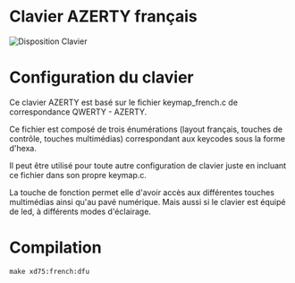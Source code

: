 # Clavier AZERTY français

![Disposition Clavier](https://i.imgur.com/tH9TVBc.png)


# Configuration du clavier

Ce clavier AZERTY est basé sur le fichier keymap_french.c de correspondance QWERTY - AZERTY.

Ce fichier est composé de trois énumérations (layout français, touches de contrôle, touches multimédias) correspondant aux keycodes sous la forme d'hexa.

Il peut être utilisé pour toute autre configuration de clavier juste en incluant ce fichier dans son propre keymap.c.

La touche de fonction permet elle d'avoir accès aux différentes touches multimédias ainsi qu'au pavé numérique. Mais aussi si le clavier est équipé de led, à différents modes d'éclairage.

# Compilation

```
make xd75:french:dfu
```

